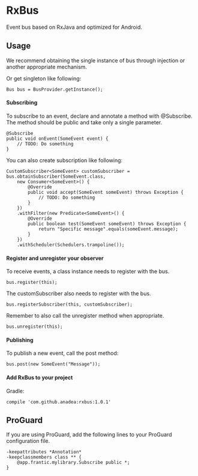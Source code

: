 RxBus
===========

Event bus based on RxJava and optimized for Android.

Usage
-------

We recommend obtaining the single instance of bus through injection or another appropriate mechanism.

Or get singleton like following:

```
Bus bus = BusProvider.getInstance();
```

#### Subscribing

To subscribe to an event, declare and annotate a method with @Subscribe. The method should be public and take only a single parameter.

```
@Subscribe
public void onEvent(SomeEvent event) {
    // TODO: Do something
}
```

You can also create subscription like following:

```
CustomSubscriber<SomeEvent> customSubscriber = bus.obtainSubscriber(SomeEvent.class,
    new Consumer<SomeEvent>() {
        @Override
        public void accept(SomeEvent someEvent) throws Exception {
            // TODO: Do something
        }
    })
    .withFilter(new Predicate<SomeEvent>() {
        @Override
        public boolean test(SomeEvent someEvent) throws Exception {
            return "Specific message".equals(someEvent.message);
        }
    })
    .withScheduler(Schedulers.trampoline());
```

#### Register and unregister your observer

To receive events, a class instance needs to register with the bus.

```
bus.register(this);
```

The customSubscriber also needs to register with the bus.

```
bus.registerSubscriber(this, customSubscriber);
```

Remember to also call the unregister method when appropriate.
```
bus.unregister(this);
```

#### Publishing

To publish a new event, call the post method:

```
bus.post(new SomeEvent("Message"));
```

#### Add RxBus to your project

Gradle:

```
compile 'com.github.anadea:rxbus:1.0.1'
```

ProGuard
-------

If you are using ProGuard, add the following lines to your ProGuard configuration file.

```
-keepattributes *Annotation*
-keepclassmembers class ** {
    @app.frantic.mylibrary.Subscribe public *;
}
```
